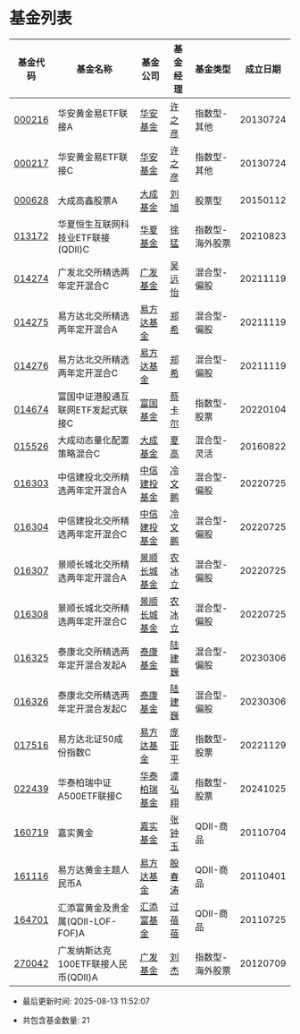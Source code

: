 # 基金列表

   

| 基金代码 | 基金名称 |  基金公司 | 基金经理 | 基金类型 | 成立日期 |
|----------|----------|----------|----------|----------|----------|
| [000216](https://fundf10.eastmoney.com/jbgk_000216.html) | 华安黄金易ETF联接A |[华安基金](https://fund.eastmoney.com/company/80000228.html) | [许之彦](https://fund.eastmoney.com/manager/30044485.html) | 指数型-其他 | 20130724 | 
| [000217](https://fundf10.eastmoney.com/jbgk_000217.html) | 华安黄金易ETF联接C |[华安基金](https://fund.eastmoney.com/company/80000228.html) | [许之彦](https://fund.eastmoney.com/manager/30044485.html) | 指数型-其他 | 20130724 | 
| [000628](https://fundf10.eastmoney.com/jbgk_000628.html) | 大成高鑫股票A |[大成基金](https://fund.eastmoney.com/company/80000225.html) | [刘旭](https://fund.eastmoney.com/manager/30361915.html) | 股票型 | 20150112 | 
| [013172](https://fundf10.eastmoney.com/jbgk_013172.html) | 华夏恒生互联网科技业ETF联接(QDII)C |[华夏基金](https://fund.eastmoney.com/company/80000222.html) | [徐猛](https://fund.eastmoney.com/manager/30106590.html) | 指数型-海外股票 | 20210823 | 
| [014274](https://fundf10.eastmoney.com/jbgk_014274.html) | 广发北交所精选两年定开混合C |[广发基金](https://fund.eastmoney.com/company/80000248.html) | [吴远怡](https://fund.eastmoney.com/manager/30714349.html) | 混合型-偏股 | 20211119 | 
| [014275](https://fundf10.eastmoney.com/jbgk_014275.html) | 易方达北交所精选两年定开混合A |[易方达基金](https://fund.eastmoney.com/company/80000229.html) | [郑希](https://fund.eastmoney.com/manager/30189730.html) | 混合型-偏股 | 20211119 | 
| [014276](https://fundf10.eastmoney.com/jbgk_014276.html) | 易方达北交所精选两年定开混合C |[易方达基金](https://fund.eastmoney.com/company/80000229.html) | [郑希](https://fund.eastmoney.com/manager/30189730.html) | 混合型-偏股 | 20211119 | 
| [014674](https://fundf10.eastmoney.com/jbgk_014674.html) | 富国中证港股通互联网ETF发起式联接C |[富国基金](https://fund.eastmoney.com/company/80000221.html) | [蔡卡尔](https://fund.eastmoney.com/manager/30516945.html) | 指数型-股票 | 20220104 | 
| [015526](https://fundf10.eastmoney.com/jbgk_015526.html) | 大成动态量化配置策略混合C |[大成基金](https://fund.eastmoney.com/company/80000225.html) | [夏高](https://fund.eastmoney.com/manager/30309950.html) | 混合型-灵活 | 20160822 | 
| [016303](https://fundf10.eastmoney.com/jbgk_016303.html) | 中信建投北交所精选两年定开混合A |[中信建投基金](https://fund.eastmoney.com/company/80355113.html) | [冷文鹏](https://fund.eastmoney.com/manager/30467898.html) | 混合型-偏股 | 20220725 | 
| [016304](https://fundf10.eastmoney.com/jbgk_016304.html) | 中信建投北交所精选两年定开混合C |[中信建投基金](https://fund.eastmoney.com/company/80355113.html) | [冷文鹏](https://fund.eastmoney.com/manager/30467898.html) | 混合型-偏股 | 20220725 | 
| [016307](https://fundf10.eastmoney.com/jbgk_016307.html) | 景顺长城北交所精选两年定开混合A |[景顺长城基金](https://fund.eastmoney.com/company/80000251.html) | [农冰立](https://fund.eastmoney.com/manager/30581892.html) | 混合型-偏股 | 20220725 | 
| [016308](https://fundf10.eastmoney.com/jbgk_016308.html) | 景顺长城北交所精选两年定开混合C |[景顺长城基金](https://fund.eastmoney.com/company/80000251.html) | [农冰立](https://fund.eastmoney.com/manager/30581892.html) | 混合型-偏股 | 20220725 | 
| [016325](https://fundf10.eastmoney.com/jbgk_016325.html) | 泰康北交所精选两年定开混合发起A |[泰康基金](https://fund.eastmoney.com/company/81246345.html) | [陆建巍](https://fund.eastmoney.com/manager/30141297.html) | 混合型-偏股 | 20230306 | 
| [016326](https://fundf10.eastmoney.com/jbgk_016326.html) | 泰康北交所精选两年定开混合发起C |[泰康基金](https://fund.eastmoney.com/company/81246345.html) | [陆建巍](https://fund.eastmoney.com/manager/30141297.html) | 混合型-偏股 | 20230306 | 
| [017516](https://fundf10.eastmoney.com/jbgk_017516.html) | 易方达北证50成份指数C |[易方达基金](https://fund.eastmoney.com/company/80000229.html) | [庞亚平](https://fund.eastmoney.com/manager/30589069.html) | 指数型-股票 | 20221129 | 
| [022439](https://fundf10.eastmoney.com/jbgk_022439.html) | 华泰柏瑞中证A500ETF联接C |[华泰柏瑞基金](https://fund.eastmoney.com/company/80055334.html) | [谭弘翔](https://fund.eastmoney.com/manager/30726462.html) | 指数型-股票 | 20241025 | 
| [160719](https://fundf10.eastmoney.com/jbgk_160719.html) | 嘉实黄金 |[嘉实基金](https://fund.eastmoney.com/company/80000223.html) | [张钟玉](https://fund.eastmoney.com/manager/30334245.html) | QDII-商品 | 20110704 | 
| [161116](https://fundf10.eastmoney.com/jbgk_161116.html) | 易方达黄金主题人民币A |[易方达基金](https://fund.eastmoney.com/company/80000229.html) | [殷春涛](https://fund.eastmoney.com/manager/30836892.html) | QDII-商品 | 20110401 | 
| [164701](https://fundf10.eastmoney.com/jbgk_164701.html) | 汇添富黄金及贵金属(QDII-LOF-FOF)A |[汇添富基金](https://fund.eastmoney.com/company/80053708.html) | [过蓓蓓](https://fund.eastmoney.com/manager/30362194.html) | QDII-商品 | 20110725 | 
| [270042](https://fundf10.eastmoney.com/jbgk_270042.html) | 广发纳斯达克100ETF联接人民币(QDII)A |[广发基金](https://fund.eastmoney.com/company/80000248.html) | [刘杰](https://fund.eastmoney.com/manager/30283311.html) | 指数型-海外股票 | 20120709 | 
- 最后更新时间: 2025-08-13 11:52:07

- 共包含基金数量: 21

